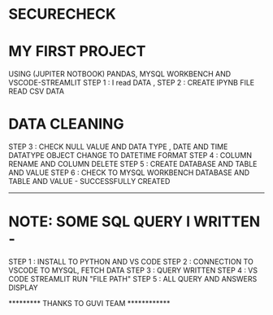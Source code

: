 # SECURECHECK
# MY FIRST PROJECT 
USING (JUPITER NOTBOOK) PANDAS, MYSQL WORKBENCH AND VSCODE-STREAMLIT
STEP 1 : I read  DATA , 
STEP 2 : CREATE IPYNB FILE READ CSV DATA
# DATA CLEANING 
STEP 3 : CHECK NULL VALUE AND DATA TYPE , DATE AND TIME DATATYPE OBJECT CHANGE TO DATETIME FORMAT 
STEP 4 : COLUMN RENAME AND COLUMN DELETE
STEP 5 : CREATE DATABASE AND TABLE AND VALUE
STEP 6 : CHECK TO MYSQL WORKBENCH DATABASE AND TABLE AND VALUE - SUCCESSFULLY CREATED
************************************************************************************
# NOTE: SOME SQL QUERY  I WRITTEN -   

STEP 1 : INSTALL TO PYTHON AND VS CODE
STEP 2 : CONNECTION TO VSCODE TO MYSQL, FETCH DATA
STEP 3 : QUERY WRITTEN
STEP 4 : VS CODE STREAMLIT RUN "FILE PATH"
STEP 5 : ALL QUERY AND ANSWERS DISPLAY  

********* THANKS TO GUVI TEAM ************
